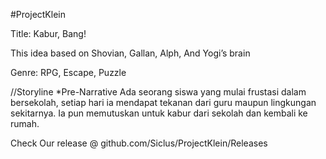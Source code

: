 #ProjectKlein

Title: Kabur, Bang!

This idea based on Shovian, Gallan, Alph, And Yogi’s brain

Genre: RPG, Escape, Puzzle

//Storyline
*Pre-Narrative
	Ada seorang siswa yang mulai frustasi dalam bersekolah, setiap hari ia mendapat tekanan dari guru maupun lingkungan sekitarnya. Ia pun memutuskan untuk kabur dari sekolah dan kembali ke rumah.

Check Our release @ github.com/Siclus/ProjectKlein/Releases

